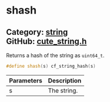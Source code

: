 # shash

Category: [string](https://github.com/RandyGaul/cute_framework/blob/master/docs/api_reference?id=string)  
GitHub: [cute_string.h](https://github.com/RandyGaul/cute_framework/blob/master/include/cute_string.h)  
---

Returns a hash of the string as `uint64_t`.

```cpp
#define shash(s) cf_string_hash(s)
```

Parameters | Description
--- | ---
s | The string.


